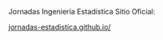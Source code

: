 Jornadas Ingeniería Estadística Sitio Oficial: </br>

[jornadas-estadistica.github.io/](https://jornadas-estadistica.github.io/)
